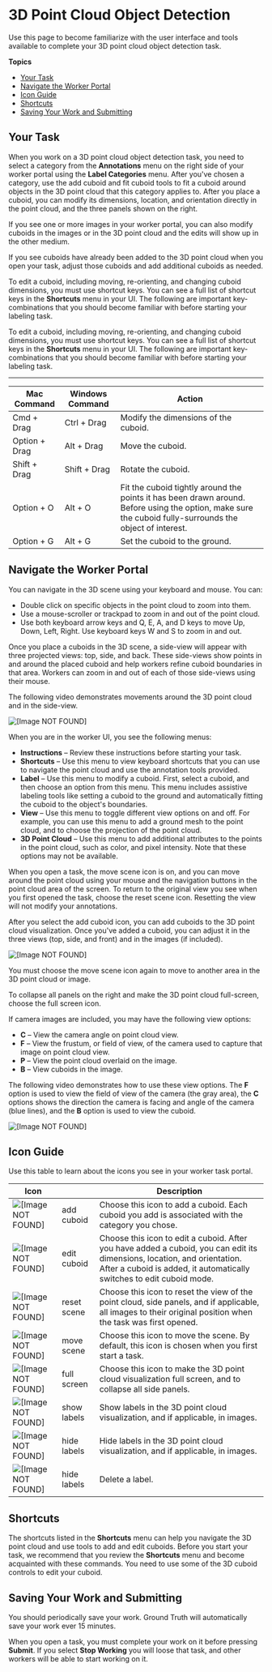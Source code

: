 # 3D Point Cloud Object Detection<a name="sms-point-cloud-worker-instructions-object-detection"></a>

Use this page to become familiarize with the user interface and tools available to complete your 3D point cloud object detection task\.

**Topics**
+ [Your Task](#sms-point-cloud-worker-instructions-od-task)
+ [Navigate the Worker Portal](#sms-point-cloud-worker-instructions-worker-ui-od)
+ [Icon Guide](#sms-point-cloud-worker-instructions-od-icons)
+ [Shortcuts](#sms-point-cloud-worker-instructions-od-hot-keys)
+ [Saving Your Work and Submitting](#sms-point-cloud-worker-instructions-saving-work-od)

## Your Task<a name="sms-point-cloud-worker-instructions-od-task"></a>

When you work on a 3D point cloud object detection task, you need to select a category from the **Annotations** menu on the right side of your worker portal using the **Label Categories** menu\. After you've chosen a category, use the add cuboid and fit cuboid tools to fit a cuboid around objects in the 3D point cloud that this category applies to\. After you place a cuboid, you can modify its dimensions, location, and orientation directly in the point cloud, and the three panels shown on the right\. 

If you see one or more images in your worker portal, you can also modify cuboids in the images or in the 3D point cloud and the edits will show up in the other medium\. 

If you see cuboids have already been added to the 3D point cloud when you open your task, adjust those cuboids and add additional cuboids as needed\. 

To edit a cuboid, including moving, re\-orienting, and changing cuboid dimensions, you must use shortcut keys\. You can see a full list of shortcut keys in the **Shortcuts** menu in your UI\. The following are important key\-combinations that you should become familiar with before starting your labeling task\. 

To edit a cuboid, including moving, re\-orienting, and changing cuboid dimensions, you must use shortcut keys\. You can see a full list of shortcut keys in the **Shortcuts** menu in your UI\. The following are important key\-combinations that you should become familiar with before starting your labeling task\. 


****  

| Mac Command | Windows Command | Action | 
| --- | --- | --- | 
|  Cmd \+ Drag  |  Ctrl \+ Drag  |  Modify the dimensions of the cuboid\. | 
|  Option \+ Drag  |  Alt \+ Drag  |   Move the cuboid\.   | 
|  Shift \+ Drag  |  Shift \+ Drag  |  Rotate the cuboid\.   | 
|  Option \+ O  |  Alt \+ O  |  Fit the cuboid tightly around the points it has been drawn around\. Before using the option, make sure the cuboid fully\-surrounds the object of interest\.   | 
|  Option \+ G  |  Alt \+ G  |  Set the cuboid to the ground\.   | 

## Navigate the Worker Portal<a name="sms-point-cloud-worker-instructions-worker-ui-od"></a>

You can navigate in the 3D scene using your keyboard and mouse\. You can:
+ Double click on specific objects in the point cloud to zoom into them\.
+ Use a mouse\-scroller or trackpad to zoom in and out of the point cloud\.
+ Use both keyboard arrow keys and Q, E, A, and D keys to move Up, Down, Left, Right\. Use keyboard keys W and S to zoom in and out\. 

Once you place a cuboids in the 3D scene, a side\-view will appear with three projected views: top, side, and back\. These side\-views show points in and around the placed cuboid and help workers refine cuboid boundaries in that area\. Workers can zoom in and out of each of those side\-views using their mouse\. 

The following video demonstrates movements around the 3D point cloud and in the side\-view\. 

![\[Image NOT FOUND\]](http://docs.aws.amazon.com/sagemaker/latest/dg/images/pointcloud/gifs/object_detection/navigate_od_worker_ui.gif)

When you are in the worker UI, you see the following menus:
+ **Instructions** – Review these instructions before starting your task\.
+ **Shortcuts** – Use this menu to view keyboard shortcuts that you can use to navigate the point cloud and use the annotation tools provided\. 
+ **Label** – Use this menu to modify a cuboid\. First, select a cuboid, and then choose an option from this menu\. This menu includes assistive labeling tools like setting a cuboid to the ground and automatically fitting the cuboid to the object's boundaries\. 
+ **View** – Use this menu to toggle different view options on and off\. For example, you can use this menu to add a ground mesh to the point cloud, and to choose the projection of the point cloud\. 
+ **3D Point Cloud** – Use this menu to add additional attributes to the points in the point cloud, such as color, and pixel intensity\. Note that these options may not be available\.

When you open a task, the move scene icon is on, and you can move around the point cloud using your mouse and the navigation buttons in the point cloud area of the screen\. To return to the original view you see when you first opened the task, choose the reset scene icon\. Resetting the view will not modify your annotations\. 

After you select the add cuboid icon, you can add cuboids to the 3D point cloud visualization\. Once you've added a cuboid, you can adjust it in the three views \(top, side, and front\) and in the images \(if included\)\. 

![\[Image NOT FOUND\]](http://docs.aws.amazon.com/sagemaker/latest/dg/images/pointcloud/gifs/object_detection/ot_basic_tools.gif)

You must choose the move scene icon again to move to another area in the 3D point cloud or image\. 

To collapse all panels on the right and make the 3D point cloud full\-screen, choose the full screen icon\. 

If camera images are included, you may have the following view options:
+ **C** – View the camera angle on point cloud view\.
+ **F** – View the frustum, or field of view, of the camera used to capture that image on point cloud view\. 
+ **P** – View the point cloud overlaid on the image\.
+ **B** – View cuboids in the image\. 

The following video demonstrates how to use these view options\. The **F** option is used to view the field of view of the camera \(the gray area\), the **C** options shows the direction the camera is facing and angle of the camera \(blue lines\), and the **B** option is used to view the cuboid\. 

![\[Image NOT FOUND\]](http://docs.aws.amazon.com/sagemaker/latest/dg/images/pointcloud/gifs/view-options-side.gif)

## Icon Guide<a name="sms-point-cloud-worker-instructions-od-icons"></a>

Use this table to learn about the icons you see in your worker task portal\. 


| Icon |  | Description | 
| --- | --- | --- | 
|  ![\[Image NOT FOUND\]](http://docs.aws.amazon.com/sagemaker/latest/dg/images/pointcloud/icons/add_cuobid.png)  |  add cuboid  |  Choose this icon to add a cuboid\. Each cuboid you add is associated with the category you chose\.   | 
|  ![\[Image NOT FOUND\]](http://docs.aws.amazon.com/sagemaker/latest/dg/images/pointcloud/icons/edit_cuboid.png)  |  edit cuboid  |  Choose this icon to edit a cuboid\. After you have added a cuboid, you can edit its dimensions, location, and orientation\. After a cuboid is added, it automatically switches to edit cuboid mode\.   | 
|  ![\[Image NOT FOUND\]](http://docs.aws.amazon.com/sagemaker/latest/dg/images/pointcloud/icons/fit_scene.png)  |  reset scene  |  Choose this icon to reset the view of the point cloud, side panels, and if applicable, all images to their original position when the task was first opened\.   | 
|  ![\[Image NOT FOUND\]](http://docs.aws.amazon.com/sagemaker/latest/dg/images/pointcloud/icons/move_scene.png)  |  move scene  |  Choose this icon to move the scene\. By default, this icon is chosen when you first start a task\.   | 
|  ![\[Image NOT FOUND\]](http://docs.aws.amazon.com/sagemaker/latest/dg/images/pointcloud/icons/fullscreen.png)  |  full screen   |  Choose this icon to make the 3D point cloud visualization full screen, and to collapse all side panels\.  | 
|  ![\[Image NOT FOUND\]](http://docs.aws.amazon.com/sagemaker/latest/dg/images/pointcloud/icons/label-icons/show.png)  | show labels |  Show labels in the 3D point cloud visualization, and if applicable, in images\.   | 
|  ![\[Image NOT FOUND\]](http://docs.aws.amazon.com/sagemaker/latest/dg/images/pointcloud/icons/label-icons/hide.png)  | hide labels |  Hide labels in the 3D point cloud visualization, and if applicable, in images\.   | 
|  ![\[Image NOT FOUND\]](http://docs.aws.amazon.com/sagemaker/latest/dg/images/pointcloud/icons/label-icons/delete.png)  | hide labels |  Delete a label\.   | 

## Shortcuts<a name="sms-point-cloud-worker-instructions-od-hot-keys"></a>

The shortcuts listed in the **Shortcuts** menu can help you navigate the 3D point cloud and use tools to add and edit cuboids\. Before you start your task, we recommend that you review the **Shortcuts** menu and become acquainted with these commands\. You need to use some of the 3D cuboid controls to edit your cuboid\. 

## Saving Your Work and Submitting<a name="sms-point-cloud-worker-instructions-saving-work-od"></a>

You should periodically save your work\. Ground Truth will automatically save your work ever 15 minutes\. 

When you open a task, you must complete your work on it before pressing **Submit**\. If you select **Stop Working** you will loose that task, and other workers will be able to start working on it\. 